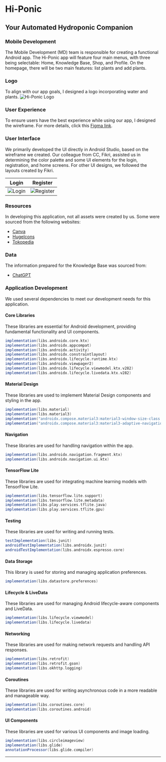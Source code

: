 
# Hi-Ponic
## Your Automated Hydroponic Companion

### Mobile Development
The Mobile Development (MD) team is responsible for creating a functional Android app. The Hi-Ponic app will feature four main menus, with three being selectable: Home, Knowledge Base, Shop, and Profile. On the homepage, there will be two main features: list plants and add plants.

### Logo
To align with our app goals, I designed a logo incorporating water and plants.
![Hi-Ponic Logo](https://github.com/HI-PONIC/Mobile-Development/assets/100133797/6ed7e733-daf8-4e8d-ab35-49943440e316)

### User Experience
To ensure users have the best experience while using our app, I designed the wireframe. For more details, click this [Figma link](https://www.figma.com/design/BbO3VWk35BVkAzQxRB17V4/Hi-Ponic?node-id=0-1&t=vF8Mnng3zaIonYan-0).

### User Interface
We primarily developed the UI directly in Android Studio, based on the wireframe we created. Our colleague from CC, Fikri, assisted us in determining the color palette and some UI elements for the login, registration, and home screens. For other UI designs, we followed the layouts created by Fikri.

| Login                                                | Register                                               |
|-------------------------------------------------------|--------------------------------------------------------|
| ![Login](https://github.com/HI-PONIC/Mobile-Development/assets/100133797/3bb5cd54-05c0-4a63-a53a-b06db86e06c4) | ![Register](https://github.com/HI-PONIC/Mobile-Development/assets/100133797/239e522d-60b8-48b8-9163-f754d8f9f2e6) |

### Resources
In developing this application, not all assets were created by us. Some were sourced from the following websites:
- [Canva](https://www.canva.com/)
- [HugeIcons](https://hugeicons.com/)
- [Tokopedia](https://www.tokopedia.com/)

### Data
The information prepared for the Knowledge Base was sourced from:
- [ChatGPT](https://chatgpt.com/)

### Application Development
We used several dependencies to meet our development needs for this application.

#### Core Libraries
These libraries are essential for Android development, providing fundamental functionality and UI components.
```groovy
implementation(libs.androidx.core.ktx)
implementation(libs.androidx.appcompat)
implementation(libs.androidx.activity)
implementation(libs.androidx.constraintlayout)
implementation(libs.androidx.lifecycle.runtime.ktx)
implementation(libs.androidx.viewpager2)
implementation(libs.androidx.lifecycle.viewmodel.ktx.v282)
implementation(libs.androidx.lifecycle.livedata.ktx.v282)
```

#### Material Design
These libraries are used to implement Material Design components and styling in the app.
```groovy
implementation(libs.material)
implementation(libs.material3)
implementation("androidx.compose.material3:material3-window-size-class:1.2.1")
implementation("androidx.compose.material3:material3-adaptive-navigation-suite:1.3.0-beta02")
```

#### Navigation
These libraries are used for handling navigation within the app.
```groovy
implementation(libs.androidx.navigation.fragment.ktx)
implementation(libs.androidx.navigation.ui.ktx)
```

#### TensorFlow Lite
These libraries are used for integrating machine learning models with TensorFlow Lite.
```groovy
implementation(libs.tensorflow.lite.support)
implementation(libs.tensorflow.lite.metadata)
implementation(libs.play.services.tflite.java)
implementation(libs.play.services.tflite.gpu)
```

#### Testing
These libraries are used for writing and running tests.
```groovy
testImplementation(libs.junit)
androidTestImplementation(libs.androidx.junit)
androidTestImplementation(libs.androidx.espresso.core)
```

#### Data Storage
This library is used for storing and managing application preferences.
```groovy
implementation(libs.datastore.preferences)
```

#### Lifecycle & LiveData
These libraries are used for managing Android lifecycle-aware components and LiveData.
```groovy
implementation(libs.lifecycle.viewmodel)
implementation(libs.lifecycle.livedata)
```

#### Networking
These libraries are used for making network requests and handling API responses.
```groovy
implementation(libs.retrofit)
implementation(libs.retrofit.gson)
implementation(libs.okhttp.logging)
```

#### Coroutines
These libraries are used for writing asynchronous code in a more readable and manageable way.
```groovy
implementation(libs.coroutines.core)
implementation(libs.coroutines.android)
```

#### UI Components
These libraries are used for various UI components and image loading.
```groovy
implementation(libs.circleimageview)
implementation(libs.glide)
annotationProcessor(libs.glide.compiler)
```

---
